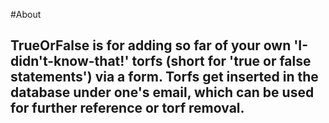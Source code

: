 #About

## TrueOrFalse is for adding so far of your own 'I-didn't-know-that!' torfs (short for 'true or false statements') via a form. Torfs get inserted in the database under one's email, which can be used for further reference or torf removal. 